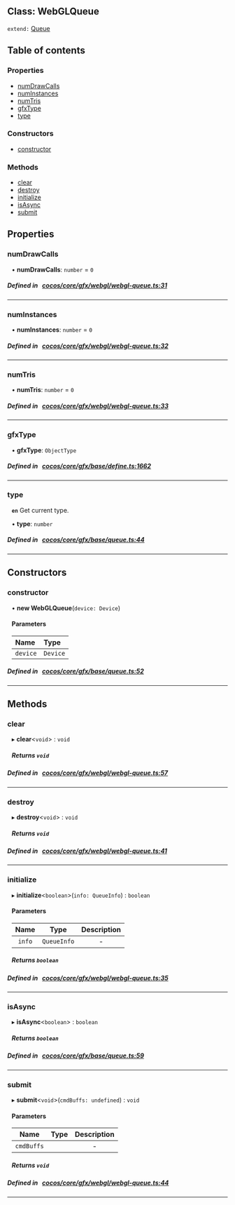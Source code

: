 
## Class: WebGLQueue


`extend:`
[Queue](docs/en/gfx/Class/Queue.md)









<div class="table-of-content">
<h2>Table of contents</h2>


### Properties

- [ numDrawCalls](#numDrawCalls)
- [ numInstances](#numInstances)
- [ numTris](#numTris)
- [ gfxType](#gfxType)
- [ type](#type)

### Constructors

- [ constructor](#constructor)

### Methods

- [ clear](#clear)
- [ destroy](#destroy)
- [ initialize](#initialize)
- [ isAsync](#isAsync)
- [ submit](#submit)
</div>

## Properties


### numDrawCalls
<div style="margin-left: 10px;">




•  **numDrawCalls**:
`number`  = `0`
</div>

##### Defined in &nbsp;   [cocos/core/gfx/webgl/webgl-queue.ts:31](https://github.com/cocos-creator/engine/blob/c7bf6b8a9/cocos/core/gfx/webgl/webgl-queue.ts#L31)&nbsp;


___


### numInstances
<div style="margin-left: 10px;">




•  **numInstances**:
`number`  = `0`
</div>

##### Defined in &nbsp;   [cocos/core/gfx/webgl/webgl-queue.ts:32](https://github.com/cocos-creator/engine/blob/c7bf6b8a9/cocos/core/gfx/webgl/webgl-queue.ts#L32)&nbsp;


___


### numTris
<div style="margin-left: 10px;">




•  **numTris**:
`number`  = `0`
</div>

##### Defined in &nbsp;   [cocos/core/gfx/webgl/webgl-queue.ts:33](https://github.com/cocos-creator/engine/blob/c7bf6b8a9/cocos/core/gfx/webgl/webgl-queue.ts#L33)&nbsp;


___


### gfxType
<div style="margin-left: 10px;">




•  **gfxType**:
 ``ObjectType`` 
</div>

##### Defined in &nbsp;   [cocos/core/gfx/base/define.ts:1662](https://github.com/cocos-creator/engine/blob/c7bf6b8a9/cocos/core/gfx/base/define.ts#L1662)&nbsp;


___


### type
<div style="margin-left: 10px;">



**`en`** Get current type.




•  **type**:
 ``number`` 
</div>

##### Defined in &nbsp;   [cocos/core/gfx/base/queue.ts:44](https://github.com/cocos-creator/engine/blob/c7bf6b8a9/cocos/core/gfx/base/queue.ts#L44)&nbsp;


___

<!---->
## Constructors


### constructor
<div style="margin-left: 10px;">

• **new WebGLQueue**(`device: Device`)

#### Parameters

| Name | Type |
| :------ | :------ |
| `device` | `Device` |
</div>

##### Defined in &nbsp;   [cocos/core/gfx/base/queue.ts:52](https://github.com/cocos-creator/engine/blob/c7bf6b8a9/cocos/core/gfx/base/queue.ts#L52)&nbsp;


---

<!---->
## Methods

### clear

<div style="margin-left: 10px;">

▸   **clear**<`void`\> : `void`




##### Returns `void`
</div>

##### Defined in &nbsp;   [cocos/core/gfx/webgl/webgl-queue.ts:57](https://github.com/cocos-creator/engine/blob/c7bf6b8a9/cocos/core/gfx/webgl/webgl-queue.ts#L57)&nbsp;
___
### destroy

<div style="margin-left: 10px;">

▸   **destroy**<`void`\> : `void`




##### Returns `void`
</div>

##### Defined in &nbsp;   [cocos/core/gfx/webgl/webgl-queue.ts:41](https://github.com/cocos-creator/engine/blob/c7bf6b8a9/cocos/core/gfx/webgl/webgl-queue.ts#L41)&nbsp;
___
### initialize

<div style="margin-left: 10px;">

▸   **initialize**<`boolean`\>(`info: QueueInfo`) : `boolean`



#### Parameters

| Name | Type | Description |
| :------: | :------: | :------: |
| `info` | `QueueInfo` | - |


##### Returns `boolean`
</div>

##### Defined in &nbsp;   [cocos/core/gfx/webgl/webgl-queue.ts:35](https://github.com/cocos-creator/engine/blob/c7bf6b8a9/cocos/core/gfx/webgl/webgl-queue.ts#L35)&nbsp;
___
### isAsync

<div style="margin-left: 10px;">

▸   **isAsync**<`boolean`\> : `boolean`




##### Returns `boolean`
</div>

##### Defined in &nbsp;   [cocos/core/gfx/base/queue.ts:59](https://github.com/cocos-creator/engine/blob/c7bf6b8a9/cocos/core/gfx/base/queue.ts#L59)&nbsp;
___
### submit

<div style="margin-left: 10px;">

▸   **submit**<`void`\>(`cmdBuffs: undefined`) : `void`



#### Parameters

| Name | Type | Description |
| :------: | :------: | :------: |
| `cmdBuffs` |  | - |


##### Returns `void`
</div>

##### Defined in &nbsp;   [cocos/core/gfx/webgl/webgl-queue.ts:44](https://github.com/cocos-creator/engine/blob/c7bf6b8a9/cocos/core/gfx/webgl/webgl-queue.ts#L44)&nbsp;
___
<!---->




